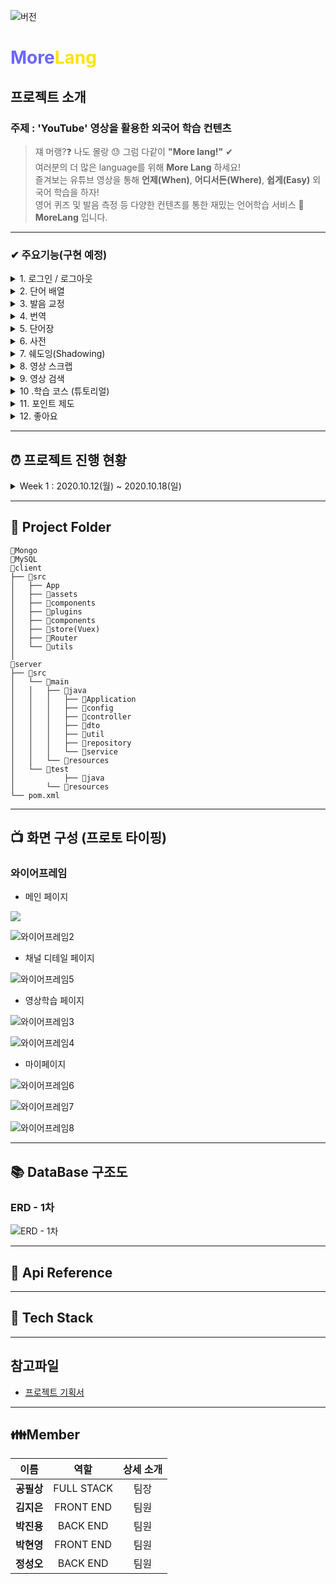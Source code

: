 ![버전](https://img.shields.io/badge/%20version-1.0-green)
# <span style="color:#6B66FF">More</span><span style="color:#FFE400">Lang</span>

## 프로젝트 소개

### 주제 :  'YouTube' 영상을 활용한 외국어 학습 컨텐츠
> 쟤 머랭?❓ 나도 몰랑 😓 그럼 다같이 **"More lang!"** ✔    
> 여러분의 더 많은 language를 위해 **More Lang** 하세요!  
> 즐겨보는 유튜브 영상을 통해 **언제(When)**, **어디서든(Where)**, **쉽게(Easy)** 외국어 학습을 하자!  
> 영어 퀴즈 및 발음 측정 등 다양한 컨텐츠를 통한 재밌는 언어학습 서비스 **🎉MoreLang** 입니다.

---
### ✔ 주요기능(구현 예정)

<details>
<summary>1. 로그인 / 로그아웃</summary>

  - *Google Api를 활용한 구글 로그인 구현예정 ( 관심 영상을 파악하기 위해)*
</details>
<details>
<summary>2. 단어 배열</summary>

  - *주요 문장의 영어 단어 배열 퀴즈를 통한 학습력 향상*
</details>
<details>
<summary>3. 발음 교정</summary>

  - *발음 녹음 뒤 해당 발음이 얼마나 표준 발음과 유사한지 점수제공*
</details>
<details>
<summary>4. 번역</summary>

  - *영상 영어 자막 및 한글 번역 제공*
</details>     
<details>
<summary>5. 단어장</summary>

  - *자막 단어 Hover 시 사전 모달 우측상단에 단어장 스크랩 버튼을 통한 간단한 단어장 만들기 기능*
</details>
<details>
<summary>6. 사전</summary>

  - *단어 클릭 시 해당 단어 사전 검색 정보 제공*
</details>
<details>
<summary>7. 쉐도잉(Shadowing)</summary>

  - *영상의 문장단위 구간 반복 재생*
</details>
<details>
<summary>8. 영상 스크랩</summary>

  - *학습할 영상(To-do list)과 학습한 영상(Review list) 제공*
</details>
<details>
<summary>9. 영상 검색</summary>

  - *상단 검색바 자막 잇는 유튜브 영상(필터링) 검색*
</details>
<details>
<summary>10 .학습 코스 (튜토리얼)</summary>

  - *영상 학습에 대한 튜토리얼 제공*
</details>
<details>
<summary>11. 포인트 제도</summary>

  - *발음 점수 및 단어 순서 맞추기를 통해 얻은 포인트를 발음 교정 포인트로 전환*
</details>     
<details>
<summary>12. 좋아요</summary>

  - *학습 영상에 대해 좋아요 수 및 버튼 제공*
</details>

---
## ⏰ 프로젝트 진행 현황
<details>
<summary>Week 1 :  2020.10.12(월) ~ 2020.10.18(일)</summary>

### 이번주 한일

- 팀빌딩 + 아이스브레이킹
- 프로젝트 주제 선정, 필요 기술스택 선정
- 기획서 작성

### 기타

- <del>1. 음성합성</del>
- <del>2. 스냅샷 찍어주는 사진작가 매칭</del>
- <del>3. 인공지능/ 빅데이터 라벨링 - 소일거리</del>
- <del>4. 액티브 시니어를 위한 가벼운 자서전</del>
- 5.영어 학습 서비스 => 발전시켜서 채택  

### 주제 선택 : 'YouTube' 영상을 활용한 외국어 학습 컨텐츠

### 기술 스택 선택
- Vue + Spring

### 기획서 작성
- [프로젝트 기획서](./resource/file/프로젝트기획서.docx)
</details>

---
## 📁 Project Folder
```
📁Mongo
📁MySQL
📁client
├── 📁src
│   ├── App
│   ├── 📁assets
│   ├── 📁components
│   ├── 📁plugins
│   ├── 📁components
│   ├── 📁store(Vuex)
│   ├── 📁Router
│   └── 📁utils
│
📁server
├── 📁src
│   └── 📁main
│	│	├── 📁java
│	│	│	├── 📁Application
│	│	│	├── 📁config
│	│	│	├── 📁controller
│	│	│	├── 📁dto
│	│	│	├── 📁util
│	│	│	├── 📁repository
│	│	│	└── 📁service
│	│	└── 📁resources
│	└── 📁test
│           ├── 📁java
│	    └── 📁resources
└── pom.xml
```

---

## 📺 화면 구성 (프로토 타이핑)

### 와이어프레임

- 메인 페이지

![](resource/img/와이어프레임1.png)

![와이어프레임2](resource/img/와이어프레임2.png)

- 채널 디테일 페이지

![와이어프레임5](resource/img/와이어프레임5.png)

- 영상학습 페이지

![와이어프레임3](resource/img/와이어프레임3.png)

![와이어프레임4](resource/img/와이어프레임4.png)

- 마이페이지

![와이어프레임6](resource/img/와이어프레임6.png)

![와이어프레임7](resource/img/와이어프레임7.png)

![와이어프레임8](resource/img/와이어프레임8.png)

---
## 📚 DataBase 구조도

### ERD - 1차

![ERD - 1차](./resource/img/ERD초기.PNG)

---
## 📃 Api Reference

---
## 🔧 Tech Stack

---
## 참고파일

- [프로젝트 기획서](./resource/file/프로젝트기획서.docx)
---
## 👪Member

| 이름 | 역할 |  상세 소개 |
|:----------:|:----------:|:----------:|
| **공필상** | FULL STACK | 팀장 |
| **김지은** | FRONT END | 팀원 |
| **박진용** | BACK END | 팀원 |
| **박현영** | FRONT END | 팀원 |
| **정성오** | BACK END | 팀원 |

